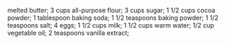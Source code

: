 melted butter;
3 cups all-purpose flour;
3 cups sugar;
1 1/2 cups cocoa powder;
1 tablespoon baking soda;
1 1/2 teaspoons baking powder;
1 1/2 teaspoons salt;
4 eggs;
1 1/2 cups milk;
1 1/2 cups warm water;
1/2 cup vegetable oil;
2 teaspoons vanilla extract;